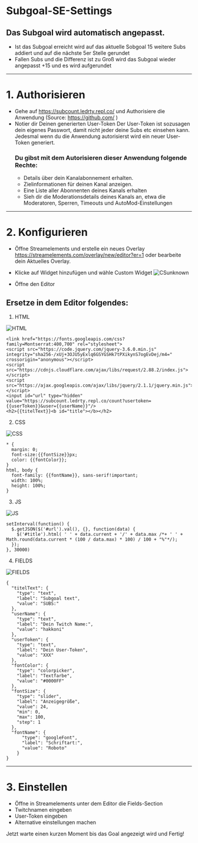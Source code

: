 # Subgoal-SE-Settings

## Das Subgoal wird automatisch angepasst. 
- Ist das Subgoal erreicht wird auf das aktuelle Sobgoal 15 weitere Subs addiert und auf die nächste 5er Stelle gerundet
- Fallen Subs und die Differenz ist zu Groß wird das Subgoal wieder angepasst +15 und es wird aufgerundet




---

# 1. Authorisieren 
- Gehe auf https://subcount.ledrty.repl.co/ und Authorisiere die Anwendung (Source: https://github.com/ )
- Notier dir Deinen generierten User-Token
 Der User-Token ist sozusagen dein eigenes Passwort, damit nicht jeder deine Subs etc einsehen kann. Jedesmal wenn du die Anwendung autorisierst wird ein neuer User-Token generiert. 
   ### Du gibst mit dem Autorisieren dieser Anwendung folgende Rechte:
    - Details über dein Kanalabonnement erhalten.
    - Zielinformationen für deinen Kanal anzeigen.
    - Eine Liste aller Abonnenten deines Kanals erhalten
    - Sieh dir die Moderationsdetails deines Kanals an, etwa die Moderatoren, Sperren, Timeouts und AutoMod-Einstellungen

 ---
 # 2. Konfigurieren
 - Öffne Streamelements und erstelle ein neues Overlay https://streamelements.com/overlay/new/editor?er=1 oder bearbeite dein Aktuelles Overlay.
 - Klicke auf Widget hinzufügen und wähle Custom Widget 
 ![CSunknown](https://user-images.githubusercontent.com/19099817/166873090-e9d7ed6c-4603-4be2-a6d8-1d5f1f7dddb3.png)

- Öffne den Editor 
## Ersetze in dem Editor folgendes:



1. HTML 

![HTML](https://user-images.githubusercontent.com/19099817/166977939-b895ec5b-7ceb-40f9-b5c6-08016d99a96c.png)
```
<link href="https://fonts.googleapis.com/css?family=Montserrat:400,700" rel="stylesheet">
<script src="https://code.jquery.com/jquery-3.6.0.min.js" integrity="sha256-/xUj+3OJU5yExlq6GSYGSHk7tPXikynS7ogEvDej/m4=" crossorigin="anonymous"></script>
<script src="https://cdnjs.cloudflare.com/ajax/libs/request/2.88.2/index.js"></script>
<script src="https://ajax.googleapis.com/ajax/libs/jquery/2.1.1/jquery.min.js"></script>
<input id="url" type="hidden" value="https://subcount.ledrty.repl.co/count?usertoken={{userToken}}&user={{userName}}"/>
<h2>{{titelText}}<b id="title"></b></h2>
```


2. CSS

![CSS](https://user-images.githubusercontent.com/19099817/166978557-90a8af50-1ba6-48a4-be12-6f6847819e06.png)
```
* {
  margin: 0;
  font-size:{{fontSize}}px;
  color: {{fontColor}};
}
html, body {
  font-family: {{fontName}}, sans-serif!important;
  width: 100%;
  height: 100%;
}
```

3. JS

![JS](https://user-images.githubusercontent.com/19099817/166978732-0feee6c3-bd90-4d37-8d4c-ade64fb0e04a.png)
```
setInterval(function() {
  $.getJSON($('#url').val(), {}, function(data) {
    $('#title').html( ' ' + data.current + '/' + data.max /*+ ' ' + Math.round(data.current * (100 / data.max) * 100) / 100 + "%"*/);
  });
}, 30000)
```

4. FIELDS

![FIELDS](https://user-images.githubusercontent.com/19099817/166978867-4776f666-2d91-406e-bf63-ef8ecf965787.png)
```
{
  "titelText": {
    "type": "text",
    "label": "Subgoal text",
    "value": "SUBS:"
  },  
  "userName": {
    "type": "text",
    "label": "Dein Twitch Name:",
    "value": "hakkoni"
  },  
  "userToken": {
    "type": "text",
    "label": "Dein User-Token",
    "value": "XXX"
  },  
  "fontColor": {
    "type": "colorpicker",
    "label": "Textfarbe",
    "value": "#0000FF"
  },
  "fontSize": {
    "type": "slider",
    "label": "Anzeigegröße",
    "value": 24,
    "min": 0,
    "max": 100,
    "step": 1
  },
  "fontName": {
      "type": "googleFont",
      "label": "Schriftart:",
      "value": "Roboto"
    }
}
```
---
# 3. Einstellen
 - Öffne in Streamelements unter dem Editor die Fields-Section
 - Twitchnamen eingeben 
 - User-Token eingeben
 - Alternative einstellungen machen

Jetzt warte einen kurzen Moment bis das Goal angezeigt wird und
Fertig!


